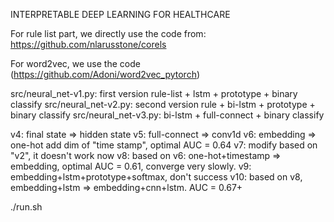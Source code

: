 INTERPRETABLE DEEP LEARNING FOR HEALTHCARE


For rule list part, we directly use the code from:
https://github.com/nlarusstone/corels

For word2vec, we use the code (https://github.com/Adoni/word2vec_pytorch)

src/neural_net-v1.py:  first version rule-list + lstm + prototype + binary classify
src/neural_net-v2.py:  second version rule + bi-lstm + prototype + binary classify
src/neural_net-v3.py:  bi-lstm + full-connect + binary classify 

v4: final state => hidden state
v5: full-connect => conv1d
v6: embedding => one-hot  add dim of "time stamp", optimal AUC = 0.64
v7: modify based on "v2", it doesn't work now 
v8: based on v6:  one-hot+timestamp => embedding, optimal AUC = 0.61, converge very slowly.
v9: embedding+lstm+prototype+softmax, don't success
v10: based on v8, embedding+lstm => embedding+cnn+lstm.   AUC = 0.67+


./run.sh


